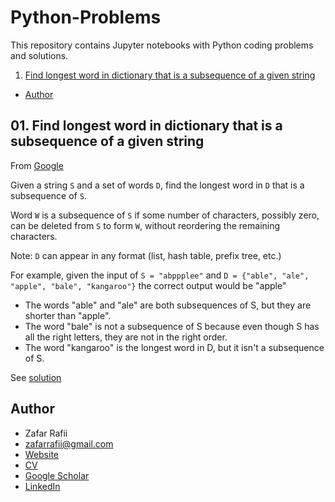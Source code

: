# Python-Problems
This repository contains Jupyter notebooks with Python coding problems and solutions.

1. [Find longest word in dictionary that is a subsequence of a given string](#find-longest-word-in-dictionary-that-is-a-subsequence-of-a-given-string)
- [Author](#author)

## 01. Find longest word in dictionary that is a subsequence of a given string

 From [Google](https://techdevguide.withgoogle.com/paths/foundational/find-longest-word-in-dictionary-that-subsequence-of-given-string/#code-challenge)
 
 Given a string ``S`` and a set of words ``D``, find the longest word in ``D`` that is a subsequence of ``S``.

Word ``W`` is a subsequence of ``S`` if some number of characters, possibly zero, can be deleted from ``S`` to form ``W``, without reordering the remaining characters.

Note: ``D`` can appear in any format (list, hash table, prefix tree, etc.)

For example, given the input of ``S = "abppplee"`` and ``D = {"able", "ale", "apple", "bale", "kangaroo"}`` the correct output would be "apple"

- The words "able" and "ale" are both subsequences of S, but they are shorter than "apple".
- The word "bale" is not a subsequence of S because even though S has all the right letters, they are not in the right order.
- The word "kangaroo" is the longest word in D, but it isn't a subsequence of S.

See [solution](https://nbviewer.jupyter.org/github/zafarrafii/Python-Problems/blob/master/Problem%2001.ipynb)


## Author

- Zafar Rafii
- zafarrafii@gmail.com
- [Website](http://zafarrafii.com/)
- [CV](http://zafarrafii.com/Zafar%20Rafii%20-%20C.V..pdf)
- [Google Scholar](https://scholar.google.com/citations?user=8wbS2EsAAAAJ&hl=en)
- [LinkedIn](https://www.linkedin.com/in/zafarrafii/)
